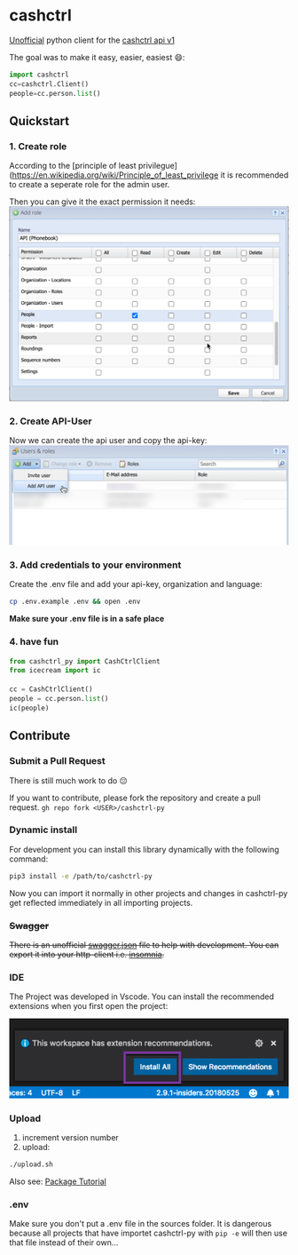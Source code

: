 # cashctrl
<u>Unofficial</u> python client for the [cashctrl api v1](https://app.cashctrl.com/static/help/en/api/index.html)

The goal was to make it easy, easier, easiest :smile::

```python
import cashctrl
cc=cashctrl.Client()
people=cc.person.list()
```



## Quickstart

### 1. Create role

According to the  [principle of least privilegue](https://en.wikipedia.org/wiki/Principle_of_least_privilege it is recommended to create a seperate role for the admin user.

Then you can give it the exact permission it needs:![add-role](https://raw.githubusercontent.com/blemli/cashctrl-py/main/assets/add-role.png)



### 2. Create API-User

Now we can create the api user and copy the api-key:
![add-user](https://raw.githubusercontent.com/blemli/cashctrl-py/main/assets/add-user.png)

### 3. Add credentials to your environment

Create the .env file and add your api-key, organization and language:

```bash
cp .env.example .env && open .env
```

**Make sure your .env file is in a  safe place**

### 4. have fun

```python
from cashctrl_py import CashCtrlClient
from icecream import ic

cc = CashCtrlClient()
people = cc.person.list()
ic(people)
```

## Contribute

### Submit a Pull Request

There is still much work to do 😔

If you want to contribute, please fork the repository and create a pull request.
`gh repo fork <USER>/cashctrl-py`

### Dynamic install

For development you can install this library dynamically with the following command:

```bash
pip3 install -e /path/to/cashctrl-py
```

Now you can import it normally in other projects and changes in cashctrl-py get reflected immediately in all importing projects.

### ~~Swagger~~

~~There is an unofficial [swagger.json](./swagger.json) file to help with development. You can export it into your http-client i.e. [insomnia](https://insomnia.rest/).~~ 

### IDE

The Project was developed in Vscode. You can install the recommended extensions when you first open the project:

![install-extensions](https://raw.githubusercontent.com/blemli/cashctrl-py/main/assets/install-extensions.png)

###  Upload

1. increment version number
2. upload:

```bash
./upload.sh
```

Also see: [Package Tutorial](https://packaging.python.org/en/latest/tutorials/packaging-projects/#)



### .env

Make sure you don't put a .env file in the sources folder. It is dangerous because all projects that have importet cashctrl-py with `pip -e` will then use that file instead of their own...

